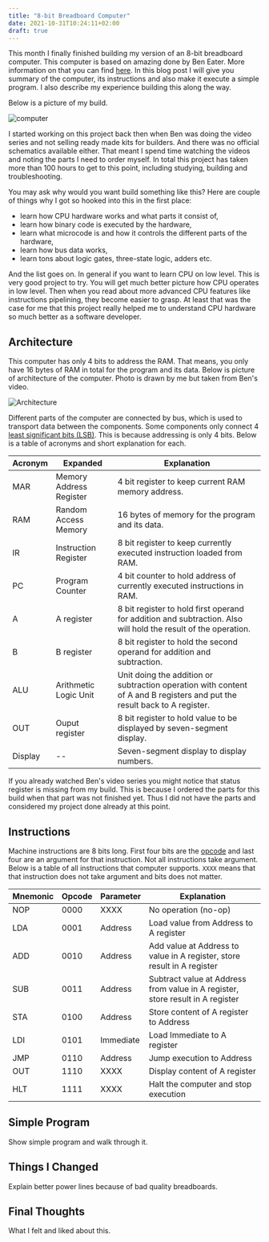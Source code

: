 ```yaml
---
title: "8-bit Breadboard Computer"
date: 2021-10-31T10:24:11+02:00
draft: true
---
```


This month I finally finished building my version of an 8-bit breadboard computer.
 This computer is based on amazing done by Ben Eater. More information on that
 you can find [here](https://eater.net/8bit/). In this blog post I will give you
summary of the computer, its instructions and also make it execute a simple program. I also describe my experience building this along the way.

Below is a picture of my
build.

![computer](/cpu/computer.jpg)

I started working on this project back then when Ben was doing the video series
and not selling ready made kits for builders. And there was no official schematics
available either. That meant I spend time watching the videos and noting the parts I need
to order myself. In total this project has taken more than 100 hours to get to
this point, including studying, building and troubleshooting.

You may ask why would you want build something like this? Here are couple of
things why I got so hooked into this in the first place:

* learn how CPU hardware works and what parts it consist of,
* learn how binary code is executed by the hardware,
* learn what microcode is and how it controls the different parts of the
    hardware,
* learn how bus data works,
* learn tons about logic gates, three-state logic, adders etc.

And the list goes on. In general if you want to learn CPU on low level.
This is very good project to try. You will get much better picture how
CPU operates in low level. Then when you read about more
advanced CPU features like instructions pipelining, they become easier to grasp. At
least that was the case for me that this project really helped me to understand
CPU hardware so much better as a software developer.

## Architecture

This computer has only 4 bits to address the RAM. That means, you only have 16 bytes of
RAM in total for the program and its data. Below is picture of architecture of
the computer. Photo is drawn by me but taken from Ben's video.

![Architecture](/cpu/architecture.png)

Different parts of the computer are connected by bus, which is used to transport
data between the components. Some components only connect 4 [least
significant bits (LSB)](https://en.wikipedia.org/wiki/Bit_numbering). This is because addressing is only 4 bits. Below is a table of acronyms and short explanation
for each.

| Acronym | Expanded | Explanation |
|---|---|---|
| MAR | Memory Address Register | 4 bit register to keep current RAM memory address.
| RAM | Random Access Memory | 16 bytes of memory for the program and its data.
| IR | Instruction Register | 8 bit register to keep currently executed instruction loaded from RAM.
| PC | Program Counter | 4 bit counter to hold address of currently executed instructions in RAM.
| A | A register | 8 bit register to hold first operand for addition and subtraction. Also will hold the result of the operation.
| B | B register | 8 bit register to hold the second operand for addition and subtraction.
| ALU | Arithmetic Logic Unit | Unit doing the addition or subtraction operation with content of A and B registers and put the result back to A register.
| OUT | Ouput register | 8 bit register to hold value to be displayed by seven-segment display.
| Display | -- | Seven-segment display to display numbers.

If you already watched Ben's video series you might notice that status register
is missing from my build. This is because I ordered the parts for this build
when that part was not finished yet. Thus I did not have the parts and
considered my project done already at this point.

## Instructions

Machine instructions are 8 bits long. First four bits are the
[opcode](https://en.wikipedia.org/wiki/Opcode) and last four are an argument for
that instruction. Not all instructions take argument. Below is a table of all
instructions that computer supports. `XXXX` means that that instruction does not
take argument and bits does not matter.

| Mnemonic | Opcode | Parameter | Explanation |
|---|---|---|---|
| NOP | 0000 | XXXX | No operation (no-op) |
| LDA | 0001 | Address | Load value from Address to A register |
| ADD | 0010 | Address | Add value at Address to value in A register, store result in A register |
| SUB | 0011 | Address | Subtract value at Address from value in A register, store result in A register |
| STA | 0100 | Address | Store content of A register to Address |
| LDI | 0101 | Immediate | Load Immediate to A register |
| JMP | 0110 | Address | Jump execution to Address |
| OUT | 1110 | XXXX | Display content of A register  |
| HLT | 1111 | XXXX | Halt the computer and stop execution |

## Simple Program

Show simple program and walk through it.

## Things I Changed

Explain better power lines because of bad quality breadboards.

## Final Thoughts

What I felt and liked about this.
